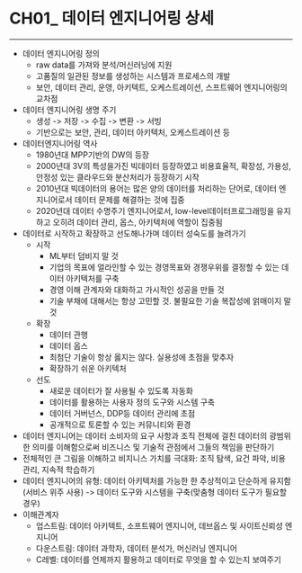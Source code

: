 # CH01_ 데이터 엔지니어링 상세

---

- 데이터 엔지니어링 정의
  - raw data를 가져와 분석/머신러닝에 지원
  - 고품질의 일관된 정보를 생성하는 시스템과 프로세스의 개발
  - 보안, 데이터 관리, 운영, 아키텍트, 오케스트레이션, 스프트웨어 엔지니어링의 교차점
- 데이터 엔지니어링 생명 주기
  - 생성 -> 저장 -> 수집 -> 변환 -> 서빙
  - 기반으로는 보안, 관리, 데이터 아키텍처, 오케스트레이션 등
- 데이터엔지니어링 역사
  - 1980년대 MPP기반의 DW의 등장
  - 2000년대 3V의 특성을가진 빅데이터 등장하였고 비용효율적, 확장성, 가용성, 안정성 있는 클라우드와 분산처리가 등장하기 시작
  - 2010년대 빅데이터의 용어는 많은 양의 데이터를 처리하는 단어로, 데이터 엔지니어로서 데이터 문제를 해결하는 것에 집중
  - 2020년대 데이터 수명주기 엔지니어로서, low-level데이터프로그래밍을 유지하고 오히려 데이터 관리, 옵스, 아키텍처에 역할이 집중됨
- 데이터로 시작하고 확장하고 선도해나가며 데이터 성숙도를 늘려가기
  - 시작
    - ML부터 덤비지 말 것
    - 기업의 목표에 얼라인할 수 있는 경영목표와 경쟁우위를 결정할 수 있는 데이터 아키텍처를 구축
    - 경영 이해 관계자와 대화하고 가시적인 성공을 만들 것
    - 기술 부채에 대해서는 항상 고민할 것. 불필요한 기술 복잡성에 얽매이지 말것
  - 확장
    - 데이터 관행
    - 데이터 옵스
    - 최첨단 기술이 항상 옳지는 않다. 실용성에 초점을 맞추자
    - 확장하기 쉬운 아키텍처
  - 선도
    - 새로운 데이터가 잘 사용될 수 있도록 자동화
    - 데이터를 활용하는 사용자 정의 도구와 시스템 구축
    - 데이터 거버넌스, DDP등 데이터 관리에 초점
    - 공개적으로 토론할 수 있는 커뮤니티와 환경
- 데이터 엔지니어는 데이터 소비자의 요구 사항과 조직 전체에 걸친 데이터의 광범위한 의미를 이해함으로써 비즈니스 및 기술적 관점에서 그들의 책임을 판단하기
- 전체적인 큰 그림을 이해하고 비지니스 가치를 극대화: 조직 탐색, 요건 파악, 비용 관리, 지속적 학습하기
- 데이터 엔지니어의 유형: 데이터 아키텍처를 가능한 한 추상적이고 단순하게 유지함(서비스 위주 사용) -> 데이터 도구와 시스템을 구축(맞춤형 데이터 도구가 필요할 경우)
- 이해관계자
  - 업스트림: 데이터 아키텍트, 소프트웨어 엔지니어, 데브옵스 및 사이트신뢰성 엔지니어
  - 다운스트림: 데이터 과학자, 데이터 분석가, 머신러닝 엔지니어
  - C레벨: 데이터를 언제까지 활용하고 데이터로 무엇을 할 수 있는지 보여주기